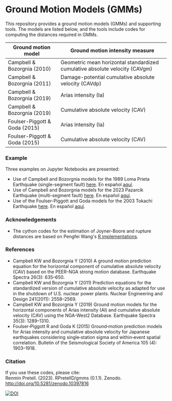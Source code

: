 # Ground Motion Models (GMMs)

This repository provides a ground motion models (GMMs) and supporting tools. The models are listed below, and the tools include codes for computing the distances required in GMMs. 

| Ground motion model           | Ground motion intensity measure                                             |
|-------------------------------|-----------------------------------------------------------------------------|
| Campbell & Bozorgnia (2010)   | Geometric mean horizontal standardized cumulative absolute velocity (CAVgm) |
| Campbell & Bozorgnia (2011)   | Damage-potential cumulative absolute velocity (CAVdp)                       |
| Campbell & Bozorgnia (2019)   | Arias intensity (Ia)                                                        |
| Campbell & Bozorgnia (2019)   | Cumulative absolute velocity (CAV)                                          |
| Foulser-Piggott & Goda (2015) | Arias Intensity (Ia)                                                        |
| Foulser-Piggott & Goda (2015) | Cumulative absolute velocity (CAV)                                          |


### Example
Three examples on Jupyter Notebooks are presented:
- Use of Campbell and Bozorgnia models for the 1989 Loma Prieta Earthquake (single-segment fault) [here](https://github.com/RPretellD/gmms/blob/main/Examples/Example1.ipynb). En español [aquí](https://github.com/RPretellD/gmms/blob/main/Ejemplos/Ejemplo1.ipynb).
- Use of Campbell and Bozorgnia models for the 2023 Pazarcik Earthquake (multi-segment fault) [here](https://github.com/RPretellD/gmms/blob/main/Examples/Example2.ipynb). En español [aquí](https://github.com/RPretellD/gmms/blob/main/Ejemplos/Ejemplo2.ipynb).
- Use of the Foulser-Piggott and Goda models for the 2003 Tokachi Earthquake [here](https://github.com/RPretellD/gmms/blob/main/Examples/Example3.ipynb). En español [aquí](https://github.com/RPretellD/gmms/blob/main/Ejemplos/Ejemplo2.ipynb).


### Acknowledgements
- The cython codes for the estimation of Joyner-Boore and rupture distances are based on Pengfei Wang's [R implementations](https://github.com/wltcwpf/RPSHA/blob/main/R/distance_calc.R).


### References
- Campbell KW and Bozorgnia Y (2010) A ground motion prediction equation for the horizontal component of cumulative absolute velocity (CAV) based on the PEER-NGA strong motion database. Earthquake Spectra 26(3): 635–650. 
- Campbell KW and Bozorgnia Y (2011) Prediction equations for the standardized version of cumulative absolute velocity as adapted for use in the shutdown of U.S. nuclear power plants. Nuclear Engineering and Design 241(2011): 2558–2569. 
- Campbell KW and Bozorgnia Y (2019) Ground motion models for the horizontal components of Arias intensity (AI) and cumulative absolute velocity (CAV) using the NGA-West2 Database. Earthquake Spectra 35(3): 1289–1310. 
- Foulser‐Piggott R and Goda K (2015) Ground‐motion prediction models for Arias intensity and cumulative absolute velocity for Japanese earthquakes considering single‐station sigma and within‐event spatial correlation. Bulletin of the Seismological Society of America 105 (4): 1903–1918. 


### Citation
If you use these codes, please cite:<br>
Renmin Pretell. (2023). RPretellD/gmms (0.1.1). Zenodo. http://doi.org/10.5281/zenodo.10397816<br>

[![DOI](https://zenodo.org/badge/716445161.svg)](https://zenodo.org/doi/10.5281/zenodo.10127854)